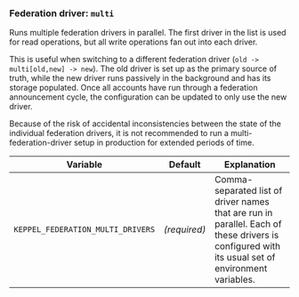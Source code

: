 ### Federation driver: `multi`

Runs multiple federation drivers in parallel. The first driver in the list is
used for read operations, but all write operations fan out into each driver.

This is useful when switching to a different federation driver
(`old -> multi[old,new] -> new`). The old driver is set up as the primary
source of truth, while the new driver runs passively in the background and has
its storage populated. Once all accounts have run through a federation
announcement cycle, the configuration can be updated to only use the new
driver.

Because of the risk of accidental inconsistencies between the state of the
individual federation drivers, it is not recommended to run a
multi-federation-driver setup in production for extended periods of time.

| Variable | Default | Explanation |
| -------- | ------- | ----------- |
| `KEPPEL_FEDERATION_MULTI_DRIVERS` | *(required)* | Comma-separated list of driver names that are run in parallel. Each of these drivers is configured with its usual set of environment variables. |
